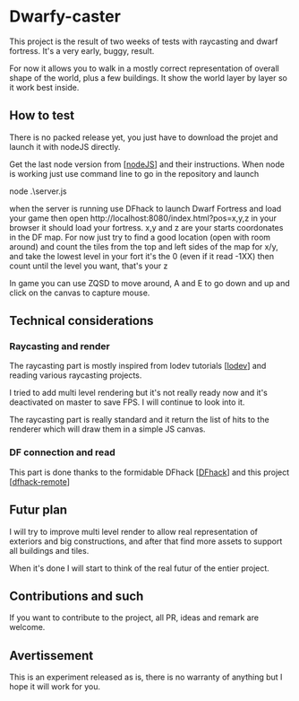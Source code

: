 # Dwarfy-caster

This project is the result of two weeks of tests with raycasting and dwarf fortress.
It's a very early, buggy, result.

For now it allows you to walk in a mostly correct representation of overall shape of the world, plus a few buildings.
It show the world layer by layer so it work best inside.

## How to test

There is no packed release yet, you just have to download the projet and launch it with nodeJS directly.

Get the last node version from [[nodeJS](https://nodejs.org/en)] and their instructions. 
When node is working just use command line to go in the repository and launch

node .\server.js

when the server is running use DFhack to launch Dwarf Fortress and load your game then open
http://localhost:8080/index.html?pos=x,y,z
in your browser it should load your fortress.
x,y and z are your starts coordonates in the DF map. 
For now just try to find a good location (open with room around) and count the tiles from the top and left sides of the map for x/y,
and take the lowest level in your fort it's the 0 (even if it read -1XX) then count until the level you want, that's your z

In game you can use ZQSD to move around, A and E to go down and up and click on the canvas to capture mouse.

## Technical considerations

### Raycasting and render
The raycasting part is mostly inspired from lodev tutorials [[lodev](https://lodev.org/cgtutor/raycasting.html)] and reading various raycasting projects.

I tried to add multi level rendering but it's not really ready now and it's deactivated on master to save FPS. I will continue to look into it.

The raycasting part is really standard and it return the list of hits to the renderer which will draw them in a simple JS canvas.

### DF connection and read
This part is done thanks to the formidable DFhack [[DFhack](https://docs.dfhack.org/en/stable/)] and this project [[dfhack-remote](https://github.com/alexchandel/dfhack-remote)] 

## Futur plan
I will try to improve multi level render to allow real representation of exteriors and big constructions, and after that find more assets to support all buildings and tiles.

When it's done I will start to think of the real futur of the entier project.

## Contributions and such
If you want to contribute to the project, all PR, ideas and remark are welcome.

## Avertissement
This is an experiment released as is, there is no warranty of anything but I hope it will work for you.
